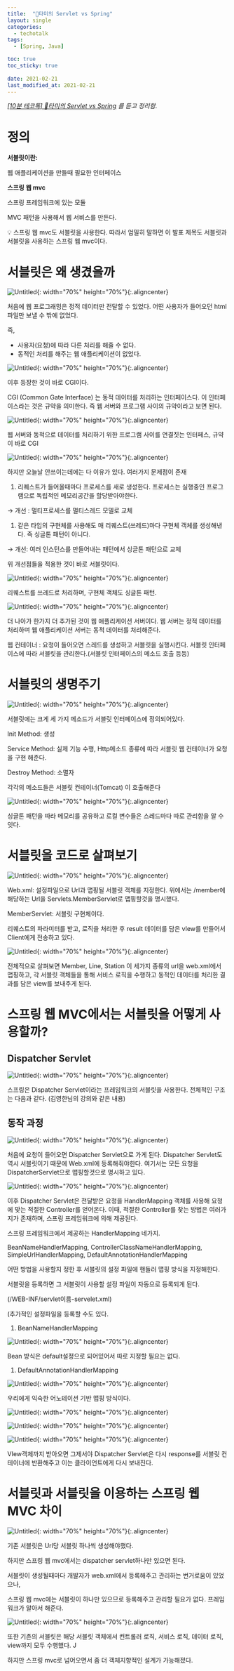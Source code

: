 ```yaml
---
title:  "🌻타미의 Servlet vs Spring"
layout: single
categories:
  - techotalk
tags:
  - [Spring, Java]

toc: true
toc_sticky: true
 
date: 2021-02-21
last_modified_at: 2021-02-21
---
```


*[[10분 테코톡] 🌻타미의 Servlet vs Spring](https://www.youtube.com/watch?v=2pBsXI01J6M) 를 듣고 정리함*.

# 정의


**서블릿이란:**

웹 애플리케이션을 만들때 필요한 인터페이스

**스프링 웹 mvc**

스프링 프레임워크에 있는 모듈

MVC 패턴을 사용해서 웹 서비스를 만든다.

<aside>
💡 스프링 웹 mvc도 서블릿을 사용한다.
따라서 엄밀히 말하면 이 발표 제목도 서블릿과 서블릿을 사용하는 스프링 웹 mvc이다.

</aside>

# 서블릿은 왜 생겼을까

![Untitled](/assets/img/%E1%84%90%E1%85%A1%E1%84%86%E1%85%B5%E1%84%8B%E1%85%B4%20Ser%20cb157/Untitled.png){: width="70%" height="70%"}{:.aligncenter}

처음에 웹 프로그래밍은 정적 데이터만 전달할 수 있었다. 어떤 사용자가  들어오던 html파일만 보낼 수 밖에 없었다.

즉, 

- 사용자(요청)에 따라 다른 처리를 해줄 수 없다.
- 동적인 처리를 해주는 웹 애플리케이션이 없었다.

![Untitled](/assets/img/%E1%84%90%E1%85%A1%E1%84%86%E1%85%B5%E1%84%8B%E1%85%B4%20Ser%20cb157/Untitled%201.png){: width="70%" height="70%"}{:.aligncenter}

이후 등장한 것이 바로 CGI이다.

CGI (Common Gate Interface) 는 동적 데이터를 처리하는 인터페이스다. 이 인터페이스라는 것은 규약을 의미한다. 즉 웹 서버와 프로그램 사이의 규약이라고 보면 된다.

![Untitled](/assets/img/%E1%84%90%E1%85%A1%E1%84%86%E1%85%B5%E1%84%8B%E1%85%B4%20Ser%20cb157/Untitled%202.png){: width="70%" height="70%"}{:.aligncenter}

웹 서버와 동적으로 데이터를 처리하기 위한 프로그램 사이를 연결짓는 인터페스, 규약이 바로 CGI

![Untitled](/assets/img/%E1%84%90%E1%85%A1%E1%84%86%E1%85%B5%E1%84%8B%E1%85%B4%20Ser%20cb157/Untitled%203.png){: width="70%" height="70%"}{:.aligncenter}

하지만 오늘날 안쓰이는데에는 다 이유가 있다. 여러가지 문제점이 존재

1. 리퀘스트가 들어올때마다 프로세스를 새로 생성한다.
프로세스는 실행중인 프로그램으로 독립적인 메모리공간을 할당받아야한다.

→ 개선 : 멀티프로세스를 멀티스레드 모델로 교체

1. 같은 타입의 구현체를 사용해도 매 리퀘스트(쓰레드)마다 구현체 객체를 생성해낸다.
즉 싱글톤 패턴이 아니다.

→ 개선: 여러 인스턴스를 만들어내는 패턴에서 싱글톤 패턴으로 교체

위 개선점들을 적용한 것이 바로 서블릿이다.

![Untitled](/assets/img/%E1%84%90%E1%85%A1%E1%84%86%E1%85%B5%E1%84%8B%E1%85%B4%20Ser%20cb157/Untitled%204.png){: width="70%" height="70%"}{:.aligncenter}

리퀘스트를 쓰레드로 처리하며, 구현체 객체도 싱글톤 패턴.

 

![Untitled](/assets/img/%E1%84%90%E1%85%A1%E1%84%86%E1%85%B5%E1%84%8B%E1%85%B4%20Ser%20cb157/Untitled%205.png){: width="70%" height="70%"}{:.aligncenter}

더 나아가 한가지 더 추가된 것이 웹 애플리케이션 서버이다. 웹 서버는 정적 데이터를 처리하며 웹 애플리케이션 서버는 동적 데이터를 처리해준다.

웹 컨테이너 : 요청이 들어오면 스레드를 생성하고 서블릿을 실행시킨다. 서블릿 인터페이스에 따라 서블릿을 관리한다.(서블릿 인터페이스의 메소드 호출 등등)

# 서블릿의 생명주기

![Untitled](/assets/img/%E1%84%90%E1%85%A1%E1%84%86%E1%85%B5%E1%84%8B%E1%85%B4%20Ser%20cb157/Untitled%206.png){: width="70%" height="70%"}{:.aligncenter}

서블릿에는 크게 세 가지 메소드가 서블릿 인터페이스에 정의되어있다.

Init Method: 생성

Service Method: 실제 기능 수행, Http메소드 종류에 따라 서블릿 웹 컨테이너가 요청을 구현 해준다.

Destroy Method:  소멸자

각각의 메소드들은 서블릿 컨테이너(Tomcat) 이 호출해준다

 

![Untitled](/assets/img/%E1%84%90%E1%85%A1%E1%84%86%E1%85%B5%E1%84%8B%E1%85%B4%20Ser%20cb157/Untitled%207.png){: width="70%" height="70%"}{:.aligncenter}

싱글톤 패턴을 따라 메모리를 공유하고 로컬 변수들은 스레드마다 따로 관리함을 알 수 잇다.

# 서블릿을 코드로 살펴보기

![Untitled](/assets/img/%E1%84%90%E1%85%A1%E1%84%86%E1%85%B5%E1%84%8B%E1%85%B4%20Ser%20cb157/Untitled%208.png){: width="70%" height="70%"}{:.aligncenter}

Web.xml: 설정파일으로 Url과 맵핑될 서블릿 객체를 지정한다. 위에서는 /member에 해당하는 Url을  Servlets.MemberServlet로 맵핑할것을 명시했다.

MemberServlet: 서블릿 구현체이다. 

리퀘스트의 파라미터를 받고, 로직을 처리한 후 result 데이터를 담은 vIew를 만들어서 Client에게 전송하고 있다.

![Untitled](/assets/img/%E1%84%90%E1%85%A1%E1%84%86%E1%85%B5%E1%84%8B%E1%85%B4%20Ser%20cb157/Untitled%209.png){: width="70%" height="70%"}{:.aligncenter}

전체적으로 살펴보면 Member, Line,  Station 이 세가지 종류의 url을 web.xml에서 맵핑하고, 각 서블릿 객체들을 통해 서비스 로직을 수행하고 동적인 데이터를 처리한 결과를 담은 view를 보내주게 된다.

# 스프링 웹 MVC에서는 서블릿을 어떻게 사용할까?

## Dispatcher Servlet

![Untitled](/assets/img/%E1%84%90%E1%85%A1%E1%84%86%E1%85%B5%E1%84%8B%E1%85%B4%20Ser%20cb157/Untitled%2010.png){: width="70%" height="70%"}{:.aligncenter}

스프링은 Dispatcher Servlet이라는 프레임워크의 서블릿을 사용한다. 전체적인 구조는 다음과 같다. (김영한님의 강의와 같은 내용)

## 동작 과정

![Untitled](/assets/img/%E1%84%90%E1%85%A1%E1%84%86%E1%85%B5%E1%84%8B%E1%85%B4%20Ser%20cb157/Untitled%2011.png){: width="70%" height="70%"}{:.aligncenter}

처음에 요청이 들어오면 Dispatcher Servlet으로 가게 된다. Dispatcher Servlet도 역시 서블릿이기 때문에 Web.xml에 등록해줘야한다. 여기서는 모든 요청을 DispatcherServlet으로 맵핑할것으로 명시하고 있다.

![Untitled](/assets/img/%E1%84%90%E1%85%A1%E1%84%86%E1%85%B5%E1%84%8B%E1%85%B4%20Ser%20cb157/Untitled%2012.png){: width="70%" height="70%"}{:.aligncenter}

이후 Dispatcher Servlet은 전달받은 요청을 HandlerMapping 객체를 사용해 요청에 맞는 적절한 Controller를 얻어온다. 이때, 적절한 Controller를 찾는 방법은 여러가지가 존재하며, 스프링 프레임워크에 의해 제공된다.

스프링 프레임워크에서 제공하는 HandlerMapping 네가지.

BeanNameHandlerMapping, ControllerClassNameHandlerMapping, SimpleUrlHandlerMapping, DefaultAnnotationHandlerMapping

어떤 방법을 사용할지 정한 후 서블릿의 설정 파일에 핸들러 맵핑 방식을 지정해한다.

서블릿을 등록하면 그 서블릿이 사용할 설정 파일이 자동으로 등록되게 된다.

(/WEB-INF/servlet이름-servelet.xml)

(추가적인 설정파일을 등록할 수도 있다.

1. BeanNameHandlerMapping

![Untitled](/assets/img/%E1%84%90%E1%85%A1%E1%84%86%E1%85%B5%E1%84%8B%E1%85%B4%20Ser%20cb157/Untitled%2013.png){: width="70%" height="70%"}{:.aligncenter}

Bean 방식은 default설정으로 되어있어서 따로 지정할 필요는 없다.

1. DefaultAnnotationHandlerMapping

![Untitled](/assets/img/%E1%84%90%E1%85%A1%E1%84%86%E1%85%B5%E1%84%8B%E1%85%B4%20Ser%20cb157/Untitled%2014.png){: width="70%" height="70%"}{:.aligncenter}

우리에게 익숙한 어노테이션 기반 맵핑 방식이다.

![Untitled](/assets/img/%E1%84%90%E1%85%A1%E1%84%86%E1%85%B5%E1%84%8B%E1%85%B4%20Ser%20cb157/Untitled%2015.png){: width="70%" height="70%"}{:.aligncenter}

![Untitled](/assets/img/%E1%84%90%E1%85%A1%E1%84%86%E1%85%B5%E1%84%8B%E1%85%B4%20Ser%20cb157/Untitled%2016.png){: width="70%" height="70%"}{:.aligncenter}

![Untitled](/assets/img/%E1%84%90%E1%85%A1%E1%84%86%E1%85%B5%E1%84%8B%E1%85%B4%20Ser%20cb157/Untitled%2017.png){: width="70%" height="70%"}{:.aligncenter}

VIew객체까지 받아오면 그제서야 Dispatcher Servlet은 다시 response를 서블릿 컨테이너에 반환해주고 이는 클라이언트에게 다시 보내진다.

# 서블릿과 서블릿을 이용하는 스프링 웹 MVC 차이

![Untitled](/assets/img/%E1%84%90%E1%85%A1%E1%84%86%E1%85%B5%E1%84%8B%E1%85%B4%20Ser%20cb157/Untitled%2018.png){: width="70%" height="70%"}{:.aligncenter}

기존 서블릿은 Url당 서블릿 하나씩 생성해야했다. 

하지만 스프링 웹 mvc에서는 dispatcher servlet하나만 있으면 된다.

서블릿이 생성될때마다 개발자가 web.xml에서 등록해주고 관리하는 번거로움이 있었으나,

스프링 웹 mvc에는 서블릿이 하나만 있으므로 등록해주고 관리할 필요가 없다. 프레임워크가 알아서 해준다.

![Untitled](/assets/img/%E1%84%90%E1%85%A1%E1%84%86%E1%85%B5%E1%84%8B%E1%85%B4%20Ser%20cb157/Untitled%2019.png){: width="70%" height="70%"}{:.aligncenter}

또한 기존의 서블릿은 해당 서블릿 객체에서 컨트롤러 로직, 서비스 로직, 데이터 로직, view까지 모두 수행했다. J

하지만 스프링 mvc로 넘어오면서 좀 더 객체지향적인 설계가 가능해졌다.